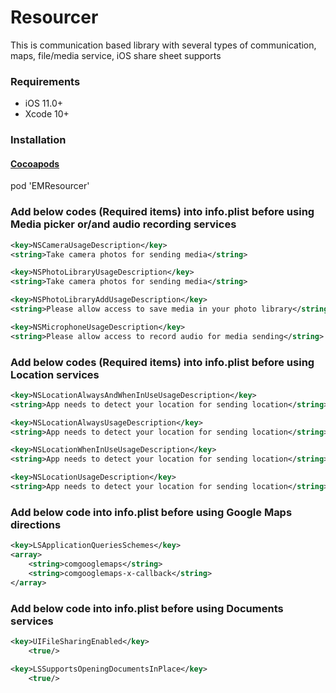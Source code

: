 # Resourcer
This is communication based library with several types of communication, maps, file/media service, iOS share sheet supports

### Requirements
- iOS 11.0+
- Xcode 10+

### Installation

#### [Cocoapods](https://cocoapods.org/pods/Resourcer)
pod 'EMResourcer'

### Add below codes (Required items) into info.plist before using Media picker or/and audio recording services
```xml
<key>NSCameraUsageDescription</key>
<string>Take camera photos for sending media</string>
```
```xml
<key>NSPhotoLibraryUsageDescription</key>
<string>Take camera photos for sending media</string>
```
```xml
<key>NSPhotoLibraryAddUsageDescription</key>
<string>Please allow access to save media in your photo library</string>
```
```xml
<key>NSMicrophoneUsageDescription</key>
<string>Please allow access to record audio for media sending</string>
```

### Add below codes (Required items) into info.plist before using Location services
```xml
<key>NSLocationAlwaysAndWhenInUseUsageDescription</key>
<string>App needs to detect your location for sending location</string>
```
```xml
<key>NSLocationAlwaysUsageDescription</key>
<string>App needs to detect your location for sending location</string>
```
```xml
<key>NSLocationWhenInUseUsageDescription</key>
<string>App needs to detect your location for sending location</string>
```
```xml
<key>NSLocationUsageDescription</key>
<string>App needs to detect your location for sending location</string>
```

### Add below code into info.plist before using Google Maps directions
```xml
<key>LSApplicationQueriesSchemes</key>
<array>
    <string>comgooglemaps</string>
    <string>comgooglemaps-x-callback</string>
</array>
```

### Add below code into info.plist before using Documents services
```xml
<key>UIFileSharingEnabled</key>
    <true/>
```
```xml
<key>LSSupportsOpeningDocumentsInPlace</key>
    <true/>
```
